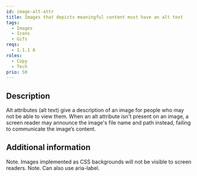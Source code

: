 ```yaml
---
id: image-alt-attr
title: Images that depicts meaningful content must have an alt text
tags:
  - Images
  - Icons
  - Gifs
reqs:
  - 1.1.1 A
roles:
  - Copy
  - Tech
prio: 50
---
```


## Description

Alt attributes (alt text) give a description of an image for people who may not be able to view them. When an alt attribute isn't present on an image, a screen reader may announce the image's file name and path instead, failing to communicate the image’s content.

## Additional information

Note. Images implemented as CSS backgrounds will not be visible to screen readers.
Note. Can also use aria-label.
